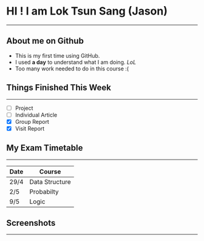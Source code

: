 # HI ! I am Lok Tsun Sang (Jason)

----
## About me on Github

* This is my first time using GitHub.
* I used **a day** to understand what I am doing. *LoL*
* Too many work needed to do in this course :(


## Things Finished This Week
----
- [ ] Project
- [ ] Individual Article
- [x] Group Report
- [x] Visit Report

## My Exam Timetable
----
| **Date**  | **Course** |
| ------ | ------ |
| 29/4 | Data Structure |
| 2/5 | Probabilty |
| 9/5 | Logic |

## Screenshots
----